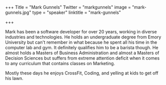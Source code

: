 +++
Title = "Mark Gunnels"
Twitter = "markgunnels"
image = "mark-gunnels.jpg"
type = "speaker"
linktitle = "mark-gunnels"

+++

Mark has been a software developer for over 20 years, working in diverse industries and technologies. He holds an undergraduate degree from Emory University but can't remember in what because he spent all his time in the computer lab and gym. It definitely qualifies him to be a barista though. He almost holds a Masters of Business Administration and almost a Masters of Decision Sciences but suffers from extreme attention deficit when it comes to any curriculum that contains classes on Marketing.

Mostly these days he enjoys CrossFit, Coding, and yelling at kids to get off his lawn.


